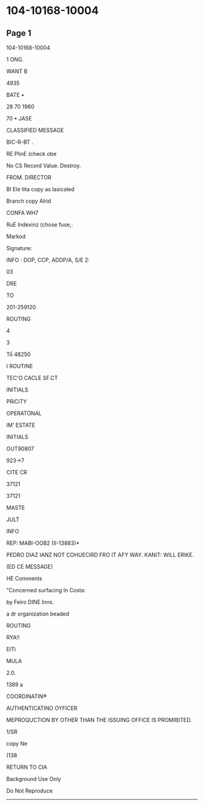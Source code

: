 # 104-10168-10004

## Page 1

104-10168-10004

1 ONG.

WANT B

4935

BATE •

28 70 1960

70 • JASE

CLASSIFIED MESSAGE

BIC-R-BT .

RE PlinE (check obe

No CS Record Value. Destroy.

FROM. DIRECTOR

BI Ele tita copy as lasicaled

Branch copy Alrid

CONFA WH7

RuE Indexinz (chose fuse,:

Markod

Signature:

INFO : DOP, CCP, ADDP/A, S/E 2:

03

DRE

TO

201-259120

ROUTING

4

3

Tố 48250

I ROUTINE

TEC'O CACLE SF.CT

INITIALS

PRiCiTY

OPERATONAL

IM' ESTATE

INITIALS

OUT90807

923→7

CITE CR

37121

37121

MASTE

JULT

INFO

REP: MABI-OOB2 (II-13883)*

PEDRO DIAZ IANZ NOT COHUECIRD FRO IT AFY WAY. KANIT: WILL ERIKE.

(ED CE MESSAGE)

HE Comments

"Concerned surfacing In Costa:

by Feiro DINE Inns.

a dr organization beaded

ROUTING

RYA!!

EITi

MULA

2.0.

1389 a

COORDINATIN®

AUTHENTICATINO OYFICER

MEPROQUCTION BY OTHER THAN THE ISSUING OFFICE IS PROMIBITED.

1/SR

copy Ne

(138

RETURN TO CIA

Background Use Only

Do Not Reproduce

---

